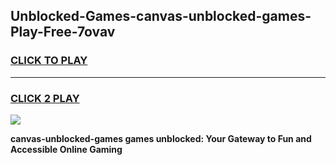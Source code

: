 
## Unblocked-Games-canvas-unblocked-games-Play-Free-7ovav
<h3>
<a href="https://premium76.site?title=canvas-unblocked-games&ref=23A">CLICK TO PLAY</a></h3>
<hr>

<h3>
<a href="https://premium76.site?title=canvas-unblocked-games&ref=23A">CLICK 2 PLAY</a>
  
</h3>

<a href="https://premium76.site?title=canvas-unblocked-games&ref=23A"><img src="https://clearcache.store/games.png"></a>


**canvas-unblocked-games games unblocked: Your Gateway to Fun and Accessible Online Gaming**
